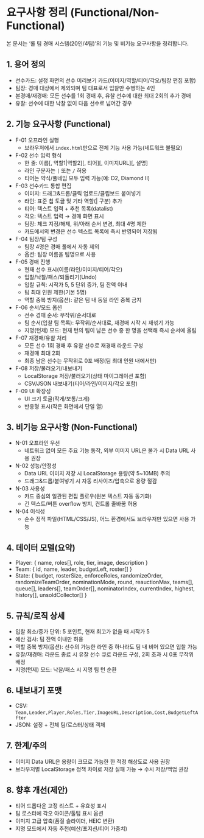 # 요구사항 정리 (Functional/Non-Functional)

본 문서는 ‘롤 팀 경매 시스템(20인/4팀)’의 기능 및 비기능 요구사항을 정리합니다.

## 1. 용어 정의
- 선수카드: 설정 화면의 선수 미리보기 카드(이미지/역할/티어/각오/팀장 편집 포함)
- 팀장: 경매 대상에서 제외되며 팀 대표로서 입찰만 수행하는 4인
- 본경매/재경매: 모든 선수를 1회 경매 후, 유찰 선수에 대한 최대 2회의 추가 경매
- 유찰: 선수에 대한 낙찰 없이 다음 선수로 넘어간 경우

## 2. 기능 요구사항 (Functional)
- F-01 오프라인 실행
  - 브라우저에서 `index.html`만으로 전체 기능 사용 가능(네트워크 불필요)
- F-02 선수 입력 형식
  - 한 줄: 이름[, 역할1|역할2][, 티어][, 이미지URL][, 설명]
  - 라인 구분자는 `|` 또는 `/` 허용
  - 티어는 약식/풀네임 모두 입력 가능(예: D2, Diamond II)
- F-03 선수카드 통합 편집
  - 이미지: 드래그&드롭/클릭 업로드/클립보드 붙여넣기
  - 라인: 표준 칩 토글 및 기타 역할(| 구분) 추가
  - 티어: 텍스트 입력 + 추천 목록(datalist)
  - 각오: 텍스트 입력 → 경매 화면 표시
  - 팀장: 체크 지정/해제, 위/아래 순서 변경, 최대 4명 제한
  - 카드에서의 변경은 선수 텍스트 목록에 즉시 반영되어 저장됨
- F-04 팀장/팀 구성
  - 팀장 4명은 경매 풀에서 자동 제외
  - 옵션: 팀장 이름을 팀명으로 사용
- F-05 경매 진행
  - 현재 선수 표시(이름/라인/이미지/티어/각오)
  - 입찰/낙찰/패스/되돌리기(Undo)
  - 입찰 규칙: 시작가 5, 5 단위 증가, 팀 잔액 이내
  - 팀 최대 인원 제한(기본 5명)
  - 역할 중복 방지(옵션): 같은 팀 내 동일 라인 중복 금지
- F-06 순서/모드 옵션
  - 선수 경매 순서: 무작위/순서대로
  - 팀 순서(입찰 팀 목록): 무작위/순서대로, 재경매 시작 시 재섞기 가능
  - 지명(턴제) 모드: 현재 턴의 팀이 남은 선수 중 한 명을 선택해 즉시 순서에 올림
- F-07 재경매/유찰 처리
  - 모든 선수 1회 경매 후 유찰 선수로 재경매 라운드 구성
  - 재경매 최대 2회
  - 최종 남은 선수는 무작위로 0포 배정(팀 최대 인원 내에서만)
- F-08 저장/불러오기/내보내기
  - LocalStorage 저장/불러오기(상태 마이그레이션 포함)
  - CSV/JSON 내보내기(티어/라인/이미지/각오 포함)
- F-09 UI 확장성
  - UI 크기 토글(작게/보통/크게)
  - 반응형 표시(작은 화면에서 단일 열)

## 3. 비기능 요구사항 (Non-Functional)
- N-01 오프라인 우선
  - 네트워크 없이 모든 주요 기능 동작, 외부 이미지 URL은 불가 시 Data URL 사용 권장
- N-02 성능/안정성
  - Data URL 이미지 저장 시 LocalStorage 용량(약 5~10MB) 주의
  - 드래그&드롭/붙여넣기 시 자동 리사이즈/압축으로 용량 절감
- N-03 사용성
  - 카드 중심의 일관된 편집 플로우(원본 텍스트 자동 동기화)
  - 긴 텍스트/버튼 overflow 방지, 컨트롤 줄바꿈 허용
- N-04 이식성
  - 순수 정적 파일(HTML/CSS/JS), 어느 환경에서도 브라우저만 있으면 사용 가능

## 4. 데이터 모델(요약)
- Player: { name, roles[], role, tier, image, description }
- Team: { id, name, leader, budgetLeft, roster[] }
- State: { budget, rosterSize, enforceRoles, randomizeOrder, randomizeTeamOrder, nominationMode, round, reauctionMax, teams[], queue[], leaders[], teamOrder[], nominatorIndex, currentIndex, highest, history[], unsoldCollector[] }

## 5. 규칙/로직 상세
- 입찰 최소/증가 단위: 5 포인트, 현재 최고가 없을 때 시작가 5
- 예산 검사: 팀 잔액 이내만 허용
- 역할 중복 방지(옵션): 선수의 가능한 라인 중 하나라도 팀 내 비어 있으면 입찰 가능
- 유찰/재경매: 라운드 종료 시 유찰 선수 큐로 라운드 구성, 2회 초과 시 0포 무작위 배정
- 지명(턴제) 모드: 낙찰/패스 시 지명 팀 턴 순환

## 6. 내보내기 포맷
- CSV: `Team,Leader,Player,Roles,Tier,ImageURL,Description,Cost,BudgetLeftAfter`
- JSON: 설정 + 전체 팀/로스터/상태 객체

## 7. 한계/주의
- 이미지 Data URL은 용량이 크므로 가능한 한 적정 해상도로 사용 권장
- 브라우저별 LocalStorage 정책 차이로 저장 실패 가능 → 수시 저장/백업 권장

## 8. 향후 개선(제안)
- 티어 드롭다운 고정 리스트 + 유효성 표시
- 팀 로스터에 각오 아이콘/툴팁 표시 옵션
- 이미지 고급 압축(품질 슬라이더, HEIC 변환)
- 지명 모드에서 자동 추천(예산/포지션/티어 가중치)
